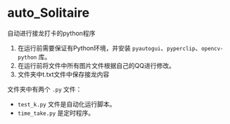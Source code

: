# auto_Solitaire
自动进行接龙打卡的python程序

1. 在运行前需要保证有Python环境，并安装 `pyautogui`、`pyperclip`、`opencv-python` 库。
2. 在运行前将文件中所有图片文件根据自己的QQ进行修改。
3. 文件夹中t.txt文件中保存接龙内容

文件夹中有两个 `.py` 文件：
- `test_k.py` 文件是自动化运行脚本。
- `time_take.py` 是定时程序。



   

